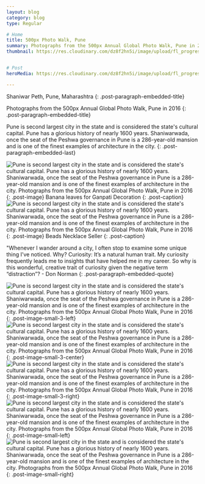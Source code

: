 ```yaml
---
layout: blog
category: blog
type: Regular

# Home
title: 500px Photo Walk, Pune
summary: Photographs from the 500px Annual Global Photo Walk, Pune in 2016
thumbnail: https://res.cloudinary.com/dz8f2hn5i/image/upload/fl_progressive/v1582745636/Pune/Pune_-_Thumbnail_ev2rls.png


# Post
heroMedia: https://res.cloudinary.com/dz8f2hn5i/image/upload/fl_progressive/v1582745637/Pune/Pune_e3tlfr.png

---
```


Shaniwar Peth, Pune, Maharashtra
{: .post-paragraph-embedded-title}

Photographs from the 500px Annual Global Photo Walk, Pune in 2016
{: .post-paragraph-embedded-title}

Pune is second largest city in the state and is considered the state's cultural capital. Pune has a glorious history of nearly 1600 years. Shaniwarwada, once the seat of the Peshwa governance in Pune is a 286-year-old mansion and is one of the finest examples of architecture in the city.
{: .post-paragraph-embedded-last}


<img src="https://res.cloudinary.com/dz8f2hn5i/image/upload/fl_progressive/v1582745647/Pune/1_e2yntd.jpg" alt="Pune is second largest city in the state and is considered the state's cultural capital. Pune has a glorious history of nearly 1600 years. Shaniwarwada, once the seat of the Peshwa governance in Pune is a 286-year-old mansion and is one of the finest examples of architecture in the city. Photographs from the 500px Annual Global Photo Walk, Pune in 2016">
{: .post-image} 
Banana leaves for Ganpati Decoration
{: .post-caption}

<img src="https://res.cloudinary.com/dz8f2hn5i/image/upload/fl_progressive/v1582745648/Pune/2_gy7ufz.jpg" alt="Pune is second largest city in the state and is considered the state's cultural capital. Pune has a glorious history of nearly 1600 years. Shaniwarwada, once the seat of the Peshwa governance in Pune is a 286-year-old mansion and is one of the finest examples of architecture in the city. Photographs from the 500px Annual Global Photo Walk, Pune in 2016">
{: .post-image} 
Beads Necklace Seller
{: .post-caption}

"Whenever I wander around a city, I often stop to examine some unique thing I’ve noticed. Why? Curiosity: It’s a natural human trait. My curiosity frequently leads me to insights that have helped me in my career. So why is this wonderful, creative trait of curiosity given the negative term “distraction”? - Don Norman
{: .post-paragraph-embedded-quote}

<img src="https://res.cloudinary.com/dz8f2hn5i/image/upload/fl_progressive/v1582745649/Pune/3_q61mwr.png" alt="Pune is second largest city in the state and is considered the state's cultural capital. Pune has a glorious history of nearly 1600 years. Shaniwarwada, once the seat of the Peshwa governance in Pune is a 286-year-old mansion and is one of the finest examples of architecture in the city. Photographs from the 500px Annual Global Photo Walk, Pune in 2016">
{: .post-image-small-3-left}

<img src="https://res.cloudinary.com/dz8f2hn5i/image/upload/fl_progressive/v1582745649/Pune/4_vrak7y.png" alt="Pune is second largest city in the state and is considered the state's cultural capital. Pune has a glorious history of nearly 1600 years. Shaniwarwada, once the seat of the Peshwa governance in Pune is a 286-year-old mansion and is one of the finest examples of architecture in the city. Photographs from the 500px Annual Global Photo Walk, Pune in 2016">
{: .post-image-small-3-center}

<img src="https://res.cloudinary.com/dz8f2hn5i/image/upload/fl_progressive/v1582745649/Pune/5_gl2fua.png" alt="Pune is second largest city in the state and is considered the state's cultural capital. Pune has a glorious history of nearly 1600 years. Shaniwarwada, once the seat of the Peshwa governance in Pune is a 286-year-old mansion and is one of the finest examples of architecture in the city. Photographs from the 500px Annual Global Photo Walk, Pune in 2016">
{: .post-image-small-3-right}

<img src="https://res.cloudinary.com/dz8f2hn5i/image/upload/fl_progressive/v1582745648/Pune/6_cmpnmf.png" alt="Pune is second largest city in the state and is considered the state's cultural capital. Pune has a glorious history of nearly 1600 years. Shaniwarwada, once the seat of the Peshwa governance in Pune is a 286-year-old mansion and is one of the finest examples of architecture in the city. Photographs from the 500px Annual Global Photo Walk, Pune in 2016">
{: .post-image-small-left} 

<img src="https://res.cloudinary.com/dz8f2hn5i/image/upload/fl_progressive/v1582745648/Pune/7_tpvqz8.png" alt="Pune is second largest city in the state and is considered the state's cultural capital. Pune has a glorious history of nearly 1600 years. Shaniwarwada, once the seat of the Peshwa governance in Pune is a 286-year-old mansion and is one of the finest examples of architecture in the city. Photographs from the 500px Annual Global Photo Walk, Pune in 2016">
{: .post-image-small-right} 














